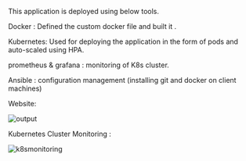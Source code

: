This application is deployed using below tools.

Docker : Defined the custom docker file and built it .

Kubernetes: Used  for deploying the application in the form of pods and auto-scaled using HPA.

prometheus & grafana : monitoring of K8s cluster.

Ansible : configuration management (installing git and docker on client machines)


Website:

![output](https://user-images.githubusercontent.com/54402312/185157546-e6802853-55f5-4c2e-bbd0-026cdf883e3f.png)


Kubernetes Cluster Monitoring :

![k8smonitoring](https://user-images.githubusercontent.com/54402312/185158768-a5aeb1a0-a515-460d-a643-526783b14802.png)

